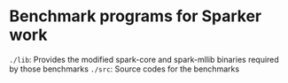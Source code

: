 # Benchmark programs for Sparker work

`./lib`: Provides the modified spark-core and spark-mllib binaries required by those benchmarks
`./src`: Source codes for the benchmarks